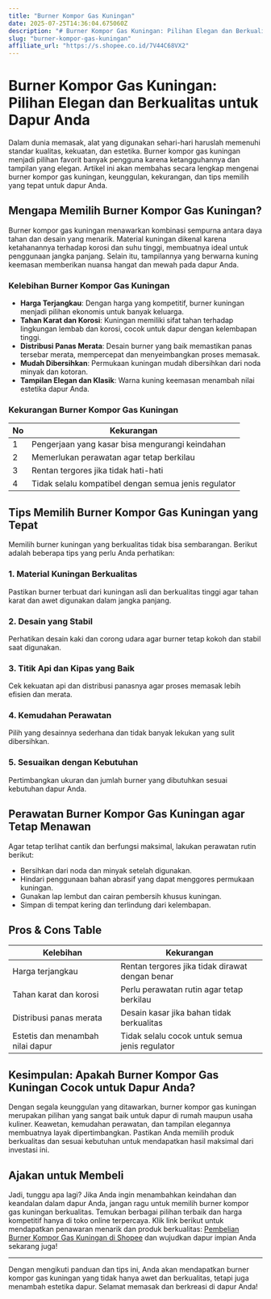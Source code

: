 ```yaml
---
title: "Burner Kompor Gas Kuningan"
date: 2025-07-25T14:36:04.675060Z
description: "# Burner Kompor Gas Kuningan: Pilihan Elegan dan Berkualitas untuk Dapur Anda..."
slug: "burner-kompor-gas-kuningan"
affiliate_url: "https://s.shopee.co.id/7V44C68VX2"
---
```

# Burner Kompor Gas Kuningan: Pilihan Elegan dan Berkualitas untuk Dapur Anda

Dalam dunia memasak, alat yang digunakan sehari-hari haruslah memenuhi standar kualitas, kekuatan, dan estetika. Burner kompor gas kuningan menjadi pilihan favorit banyak pengguna karena ketangguhannya dan tampilan yang elegan. Artikel ini akan membahas secara lengkap mengenai burner kompor gas kuningan, keunggulan, kekurangan, dan tips memilih yang tepat untuk dapur Anda.

## Mengapa Memilih Burner Kompor Gas Kuningan?

Burner kompor gas kuningan menawarkan kombinasi sempurna antara daya tahan dan desain yang menarik. Material kuningan dikenal karena ketahanannya terhadap korosi dan suhu tinggi, membuatnya ideal untuk penggunaan jangka panjang. Selain itu, tampilannya yang berwarna kuning keemasan memberikan nuansa hangat dan mewah pada dapur Anda.

### Kelebihan Burner Kompor Gas Kuningan

- **Harga Terjangkau**: Dengan harga yang kompetitif, burner kuningan menjadi pilihan ekonomis untuk banyak keluarga.
- **Tahan Karat dan Korosi**: Kuningan memiliki sifat tahan terhadap lingkungan lembab dan korosi, cocok untuk dapur dengan kelembapan tinggi.
- **Distribusi Panas Merata**: Desain burner yang baik memastikan panas tersebar merata, mempercepat dan menyeimbangkan proses memasak.
- **Mudah Dibersihkan**: Permukaan kuningan mudah dibersihkan dari noda minyak dan kotoran.
- **Tampilan Elegan dan Klasik**: Warna kuning keemasan menambah nilai estetika dapur Anda.

### Kekurangan Burner Kompor Gas Kuningan

| No | Kekurangan                                  |
|------|----------------------------------------------|
| 1    | Pengerjaan yang kasar bisa mengurangi keindahan |
| 2    | Memerlukan perawatan agar tetap berkilau   |
| 3    | Rentan tergores jika tidak hati-hati       |
| 4    | Tidak selalu kompatibel dengan semua jenis regulator |

## Tips Memilih Burner Kompor Gas Kuningan yang Tepat

Memilih burner kuningan yang berkualitas tidak bisa sembarangan. Berikut adalah beberapa tips yang perlu Anda perhatikan:

### 1. Material Kuningan Berkualitas
Pastikan burner terbuat dari kuningan asli dan berkualitas tinggi agar tahan karat dan awet digunakan dalam jangka panjang.

### 2. Desain yang Stabil
Perhatikan desain kaki dan corong udara agar burner tetap kokoh dan stabil saat digunakan.

### 3. Titik Api dan Kipas yang Baik
Cek kekuatan api dan distribusi panasnya agar proses memasak lebih efisien dan merata.

### 4. Kemudahan Perawatan
Pilih yang desainnya sederhana dan tidak banyak lekukan yang sulit dibersihkan.

### 5. Sesuaikan dengan Kebutuhan
Pertimbangkan ukuran dan jumlah burner yang dibutuhkan sesuai kebutuhan dapur Anda.

## Perawatan Burner Kompor Gas Kuningan agar Tetap Menawan

Agar tetap terlihat cantik dan berfungsi maksimal, lakukan perawatan rutin berikut:

- Bersihkan dari noda dan minyak setelah digunakan.
- Hindari penggunaan bahan abrasif yang dapat menggores permukaan kuningan.
- Gunakan lap lembut dan cairan pembersih khusus kuningan.
- Simpan di tempat kering dan terlindung dari kelembapan.

## Pros & Cons Table

| Kelebihan                                      | Kekurangan                                          |
|------------------------------------------------|-----------------------------------------------------|
| Harga terjangkau                              | Rentan tergores jika tidak dirawat dengan benar  |
| Tahan karat dan korosi                        | Perlu perawatan rutin agar tetap berkilau       |
| Distribusi panas merata                       | Desain kasar jika bahan tidak berkualitas       |
| Estetis dan menambah nilai dapur             | Tidak selalu cocok untuk semua jenis regulator |

## Kesimpulan: Apakah Burner Kompor Gas Kuningan Cocok untuk Dapur Anda?

Dengan segala keunggulan yang ditawarkan, burner kompor gas kuningan merupakan pilihan yang sangat baik untuk dapur di rumah maupun usaha kuliner. Keawetan, kemudahan perawatan, dan tampilan elegannya membuatnya layak dipertimbangkan. Pastikan Anda memilih produk berkualitas dan sesuai kebutuhan untuk mendapatkan hasil maksimal dari investasi ini.

## Ajakan untuk Membeli

Jadi, tunggu apa lagi? Jika Anda ingin menambahkan keindahan dan keandalan dalam dapur Anda, jangan ragu untuk memilih burner kompor gas kuningan berkualitas. Temukan berbagai pilihan terbaik dan harga kompetitif hanya di toko online terpercaya. Klik link berikut untuk mendapatkan penawaran menarik dan produk berkualitas: [Pembelian Burner Kompor Gas Kuningan di Shopee](https://s.shopee.co.id/7V44C68VX2) dan wujudkan dapur impian Anda sekarang juga!

---

Dengan mengikuti panduan dan tips ini, Anda akan mendapatkan burner kompor gas kuningan yang tidak hanya awet dan berkualitas, tetapi juga menambah estetika dapur. Selamat memasak dan berkreasi di dapur Anda!